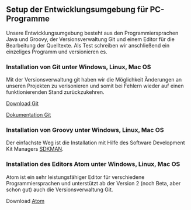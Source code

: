 
##  Setup der Entwicklungsumgebung für PC-Programme

Unsere Entwicklungsumgebung besteht aus den Programmiersprachen Java und Groovy, der Versionsverwaltung Git und einem Editor für die Bearbeitung der Quelltexte. Als Test schreiben wir anschließend ein einzeliges Programm und versionieren es.

### Installation von Git unter Windows, Linux, Mac OS

Mit der Versionsverwaltung git haben wir die Möglichkeit Änderungen an unseren Projekten zu verisonieren und somit bei Fehlern wieder auf einen funktionierenden Stand zurückzukehren.

[Download Git](https://git-scm.com/downloads)

[Dokumentation Git](https://git-scm.com/book/en/v2)

### Installation von Groovy unter Windows, Linux, Mac OS

Der einfachste Weg ist die Installation mit Hilfe des Software Development Kit Managers [SDKMAN](http://groovy-lang.org/install.html#SDKMAN).

### Installation des Editors Atom unter Windows, Linux, Mac OS

Atom ist ein sehr leistungsfähiger Editor für verschiedene Programmiersprachen und unterstützt ab der Version 2 (noch Beta, aber schon gut) auch die Versionsverwaltung Git.

Download [Atom](https://atom.io/beta)
